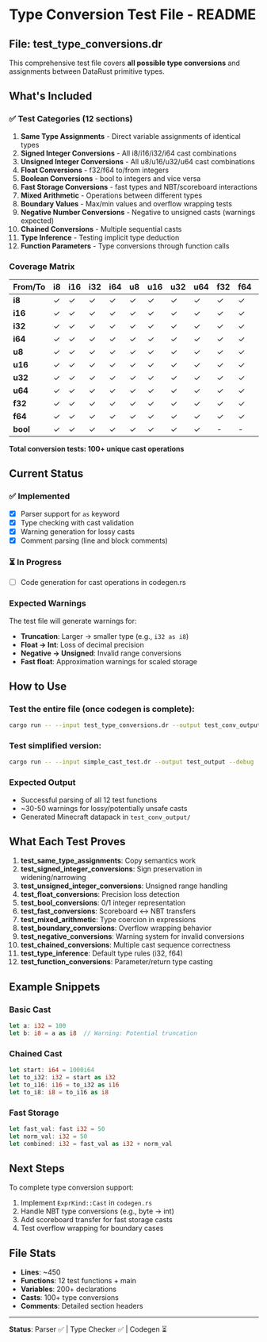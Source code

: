 # Type Conversion Test File - README

## File: test_type_conversions.dr

This comprehensive test file covers **all possible type conversions** and assignments between DataRust primitive types.

## What's Included

### ✅ Test Categories (12 sections)

1. **Same Type Assignments** - Direct variable assignments of identical types
2. **Signed Integer Conversions** - All i8/i16/i32/i64 cast combinations
3. **Unsigned Integer Conversions** - All u8/u16/u32/u64 cast combinations  
4. **Float Conversions** - f32/f64 to/from integers
5. **Boolean Conversions** - bool to integers and vice versa
6. **Fast Storage Conversions** - fast types and NBT/scoreboard interactions
7. **Mixed Arithmetic** - Operations between different types
8. **Boundary Values** - Max/min values and overflow wrapping tests
9. **Negative Number Conversions** - Negative to unsigned casts (warnings expected)
10. **Chained Conversions** - Multiple sequential casts
11. **Type Inference** - Testing implicit type deduction
12. **Function Parameters** - Type conversions through function calls

### Coverage Matrix

| From/To | i8 | i16 | i32 | i64 | u8 | u16 | u32 | u64 | f32 | f64 | bool |
|---------|----|----|-----|-----|----|-----|-----|-----|-----|-----|------|
| **i8**  | ✓  | ✓  | ✓   | ✓   | ✓  | ✓   | ✓   | ✓   | ✓   | ✓   | ✓    |
| **i16** | ✓  | ✓  | ✓   | ✓   | ✓  | ✓   | ✓   | ✓   | ✓   | ✓   | ✓    |
| **i32** | ✓  | ✓  | ✓   | ✓   | ✓  | ✓   | ✓   | ✓   | ✓   | ✓   | ✓    |
| **i64** | ✓  | ✓  | ✓   | ✓   | ✓  | ✓   | ✓   | ✓   | ✓   | ✓   | ✓    |
| **u8**  | ✓  | ✓  | ✓   | ✓   | ✓  | ✓   | ✓   | ✓   | ✓   | ✓   | ✓    |
| **u16** | ✓  | ✓  | ✓   | ✓   | ✓  | ✓   | ✓   | ✓   | ✓   | ✓   | ✓    |
| **u32** | ✓  | ✓  | ✓   | ✓   | ✓  | ✓   | ✓   | ✓   | ✓   | ✓   | ✓    |
| **u64** | ✓  | ✓  | ✓   | ✓   | ✓  | ✓   | ✓   | ✓   | ✓   | ✓   | ✓    |
| **f32** | ✓  | ✓  | ✓   | ✓   | ✓  | ✓   | ✓   | ✓   | ✓   | ✓   | ✓    |
| **f64** | ✓  | ✓  | ✓   | ✓   | ✓  | ✓   | ✓   | ✓   | ✓   | ✓   | ✓    |
| **bool**| ✓  | ✓  | ✓   | ✓   | ✓  | ✓   | ✓   | ✓   | -   | -   | ✓    |

**Total conversion tests: 100+ unique cast operations**

## Current Status

### ✅ Implemented
- [x] Parser support for `as` keyword
- [x] Type checking with cast validation
- [x] Warning generation for lossy casts
- [x] Comment parsing (line and block comments)

### ⏳ In Progress
- [ ] Code generation for cast operations in codegen.rs

### Expected Warnings

The test file will generate warnings for:
- **Truncation**: Larger → smaller type (e.g., `i32 as i8`)
- **Float → Int**: Loss of decimal precision
- **Negative → Unsigned**: Invalid range conversions
- **Fast float**: Approximation warnings for scaled storage

## How to Use

### Test the entire file (once codegen is complete):
```bash
cargo run -- --input test_type_conversions.dr --output test_conv_output --debug
```

### Test simplified version:
```bash
cargo run -- --input simple_cast_test.dr --output test_output --debug
```

### Expected Output
- Successful parsing of all 12 test functions
- ~30-50 warnings for lossy/potentially unsafe casts
- Generated Minecraft datapack in `test_conv_output/`

## What Each Test Proves

1. **test_same_type_assignments**: Copy semantics work
2. **test_signed_integer_conversions**: Sign preservation in widening/narrowing
3. **test_unsigned_integer_conversions**: Unsigned range handling
4. **test_float_conversions**: Precision loss detection
5. **test_bool_conversions**: 0/1 integer representation
6. **test_fast_conversions**: Scoreboard ↔ NBT transfers
7. **test_mixed_arithmetic**: Type coercion in expressions
8. **test_boundary_conversions**: Overflow wrapping behavior
9. **test_negative_conversions**: Warning system for invalid conversions
10. **test_chained_conversions**: Multiple cast sequence correctness
11. **test_type_inference**: Default type rules (i32, f64)
12. **test_function_conversions**: Parameter/return type casting

## Example Snippets

### Basic Cast
```rust
let a: i32 = 100
let b: i8 = a as i8  // Warning: Potential truncation
```

### Chained Cast
```rust
let start: i64 = 1000i64
let to_i32: i32 = start as i32
let to_i16: i16 = to_i32 as i16
let to_i8: i8 = to_i16 as i8
```

### Fast Storage
```rust
let fast_val: fast i32 = 50
let norm_val: i32 = 50
let combined: i32 = fast_val as i32 + norm_val
```

## Next Steps

To complete type conversion support:
1. Implement `ExprKind::Cast` in `codegen.rs`
2. Handle NBT type conversions (e.g., byte → int)
3. Add scoreboard transfer for fast storage casts
4. Test overflow wrapping for boundary cases

## File Stats

- **Lines**: ~450
- **Functions**: 12 test functions + main
- **Variables**: 200+ declarations
- **Casts**: 100+ type conversions
- **Comments**: Detailed section headers

---

**Status**: Parser ✅ | Type Checker ✅ | Codegen ⏳
